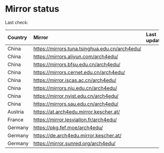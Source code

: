 <script src="./time.js"></script>
# Mirror status
Last check: <script type="text/javascript">localize(1701973390.6535833);</script>

|Country|Mirror|Last update|
|:------|:-----|:----------|
|China|https://mirrors.tuna.tsinghua.edu.cn/arch4edu/|<script type="text/javascript">localize(1701930767);</script>|
|China|https://mirrors.aliyun.com/arch4edu/|<script type="text/javascript">localize(1701930767);</script>|
|China|https://mirrors.bfsu.edu.cn/arch4edu/|<script type="text/javascript">localize(1701930767);</script>|
|China|https://mirrors.cernet.edu.cn/arch4edu/|<script type="text/javascript">localize(1701930767);</script>|
|China|https://mirror.iscas.ac.cn/arch4edu/|<script type="text/javascript">localize(1701930767);</script>|
|China|https://mirrors.nju.edu.cn/arch4edu/|<script type="text/javascript">localize(1701887762);</script>|
|China|https://mirror.nyist.edu.cn/arch4edu/|<script type="text/javascript">localize(1701930767);</script>|
|China|https://mirrors.sau.edu.cn/arch4edu/|<script type="text/javascript">localize(1701930767);</script>|
|Austria|https://at.arch4edu.mirror.kescher.at/|<script type="text/javascript">localize(1701930767);</script>|
|France|https://mirror.lesviallon.fr/arch4edu/|<script type="text/javascript">localize(1701930767);</script>|
|Germany|https://pkg.fef.moe/arch4edu/|<script type="text/javascript">localize(1701930767);</script>|
|Germany|https://de.arch4edu.mirror.kescher.at/|<script type="text/javascript">localize(1701930767);</script>|
|Germany|https://mirror.sunred.org/arch4edu/|<script type="text/javascript">localize(1701930767);</script>|

<script src="./tablefilter/tablefilter.js"></script>
<script src="./table.js"></script>